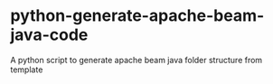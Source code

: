 # python-generate-apache-beam-java-code
A python script to generate apache beam java folder structure from template
